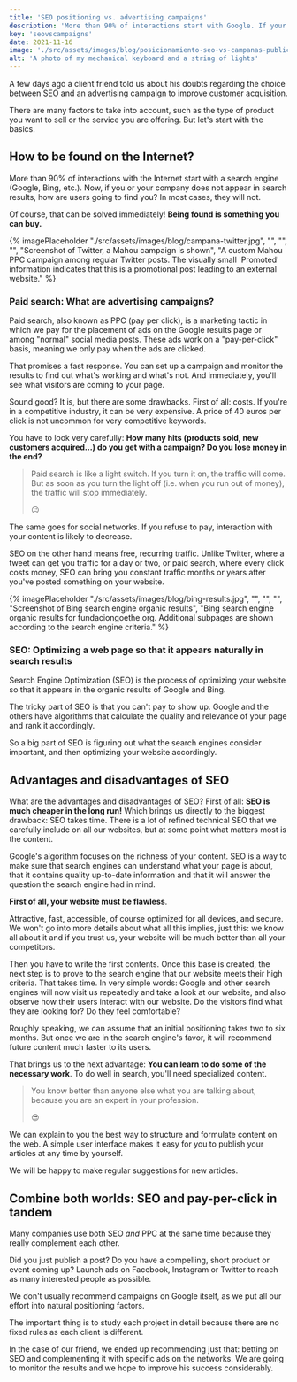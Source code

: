 ```yaml
---
title: 'SEO positioning vs. advertising campaigns'
description: 'More than 90% of interactions start with Google. If your company does not appear in the search results, how are users going to find you?'
key: 'seovscampaigns'
date: 2021-11-16
image: './src/assets/images/blog/posicionamiento-seo-vs-campanas-publicidad.jpg'
alt: 'A photo of my mechanical keyboard and a string of lights'
---
```


A few days ago a client friend told us about his doubts regarding the choice between SEO and an advertising campaign to improve customer acquisition.

There are many factors to take into account, such as the type of product you want to sell or the service you are offering. But let's start with the basics.

## How to be found on the Internet?

More than 90% of interactions with the Internet start with a search engine (Google, Bing, etc.). Now, if you or your company does not appear in search results, how are users going to find you? In most cases, they will not.

Of course, that can be solved immediately! **Being found is something you can buy.**

{% imagePlaceholder "./src/assets/images/blog/campana-twitter.jpg", "", "", "", "Screenshot of Twitter, a Mahou campaign is shown", "A custom Mahou PPC campaign among regular Twitter posts. The visually small 'Promoted' information indicates that this is a promotional post leading to an external website." %}

### Paid search: What are advertising campaigns?

Paid search, also known as PPC (pay per click), is a marketing tactic in which we pay for the placement of ads on the Google results page or among "normal" social media posts. These ads work on a "pay-per-click" basis, meaning we only pay when the ads are clicked.

That promises a fast response. You can set up a campaign and monitor the results to find out what's working and what's not. And immediately, you'll see what visitors are coming to your page.

Sound good? It is, but there are some drawbacks. First of all: costs. If you're in a competitive industry, it can be very expensive. A price of 40 euros per click is not uncommon for very competitive keywords.

You have to look very carefully:
**How many hits (products sold, new customers acquired...) do you get with a campaign? Do you lose money in the end?**

> Paid search is like a light switch. If you turn it on, the traffic will come. But as soon as you turn the light off (i.e. when you run out of money), the traffic will stop immediately.
>
> 😐

The same goes for social networks. If you refuse to pay, interaction with your content is likely to decrease.

SEO on the other hand means free, recurring traffic. Unlike Twitter, where a tweet can get you traffic for a day or two, or paid search, where every click costs money, SEO can bring you constant traffic months or years after you've posted something on your website.

{% imagePlaceholder "./src/assets/images/blog/bing-results.jpg", "", "", "", "Screenshot of Bing search engine organic results", "Bing search engine organic results for fundaciongoethe.org. Additional subpages are shown according to the search engine criteria." %}

### SEO: Optimizing a web page so that it appears naturally in search results

Search Engine Optimization (SEO) is the process of optimizing your website so that it appears in the organic results of Google and Bing.

The tricky part of SEO is that you can't pay to show up. Google and the others have algorithms that calculate the quality and relevance of your page and rank it accordingly.

So a big part of SEO is figuring out what the search engines consider important, and then optimizing your website accordingly.

## Advantages and disadvantages of SEO

What are the advantages and disadvantages of SEO? First of all: **SEO is much cheaper in the long run!** Which brings us directly to the biggest drawback: SEO takes time. There is a lot of refined technical SEO that we carefully include on all our websites, but at some point what matters most is the content.

Google's algorithm focuses on the richness of your content. SEO is a way to make sure that search engines can understand what your page is about, that it contains quality up-to-date information and that it will answer the question the search engine had in mind.

**First of all, your website must be flawless**.

Attractive, fast, accessible, of course optimized for all devices, and secure. We won't go into more details about what all this implies, just this: we know all about it and if you trust us, your website will be much better than all your competitors.

Then you have to write the first contents. Once this base is created, the next step is to prove to the search engine that our website meets their high criteria. That takes time. In very simple words: Google and other search engines will now visit us repeatedly and take a look at our website, and also observe how their users interact with our website. Do the visitors find what they are looking for? Do they feel comfortable?

Roughly speaking, we can assume that an initial positioning takes two to six months. But once we are in the search engine's favor, it will recommend future content much faster to its users.

That brings us to the next advantage: **You can learn to do some of the necessary work**.
To do well in search, you'll need specialized content.

> You know better than anyone else what you are talking about, because you are an expert in your profession.
>
> 😎

We can explain to you the best way to structure and formulate content on the web. A simple user interface makes it easy for you to publish your articles at any time by yourself.

We will be happy to make regular suggestions for new articles.

## Combine both worlds: SEO and pay-per-click in tandem

Many companies use both SEO _and_ PPC at the same time because they really complement each other.

Did you just publish a post? Do you have a compelling, short product or event coming up? Launch ads on Facebook, Instagram or Twitter to reach as many interested people as possible.

We don't usually recommend campaigns on Google itself, as we put all our effort into natural positioning factors.

The important thing is to study each project in detail because there are no fixed rules as each client is different.

In the case of our friend, we ended up recommending just that: betting on SEO and complementing it with specific ads on the networks. We are going to monitor the results and we hope to improve his success considerably.
